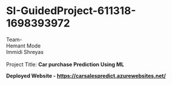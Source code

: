 # SI-GuidedProject-611318-1698393972

Team-<br>
Hemant Mode<br>
Immidi Shreyas<br>
<br>
Project Title: <strong>Car purchase Prediction Using ML<strong>

**Deployed Website** - https://carsalespredict.azurewebsites.net/
